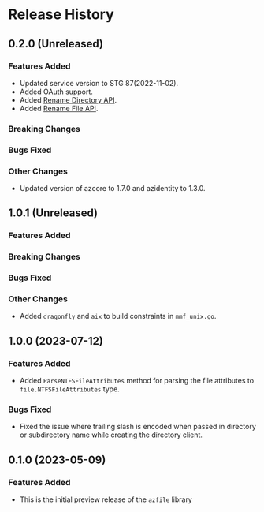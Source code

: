 # Release History

## 0.2.0 (Unreleased)

### Features Added

* Updated service version to STG 87(2022-11-02).
* Added OAuth support.
* Added [Rename Directory API](https://learn.microsoft.com/rest/api/storageservices/rename-directory).
* Added [Rename File API](https://learn.microsoft.com/rest/api/storageservices/rename-file).

### Breaking Changes

### Bugs Fixed

### Other Changes

* Updated version of azcore to 1.7.0 and azidentity to 1.3.0.

## 1.0.1 (Unreleased)

### Features Added

### Breaking Changes

### Bugs Fixed

### Other Changes

* Added `dragonfly` and `aix` to build constraints in `mmf_unix.go`.

## 1.0.0 (2023-07-12)

### Features Added

* Added `ParseNTFSFileAttributes` method for parsing the file attributes to `file.NTFSFileAttributes` type.

### Bugs Fixed

* Fixed the issue where trailing slash is encoded when passed in directory or subdirectory name while creating the directory client.

## 0.1.0 (2023-05-09)

### Features Added

* This is the initial preview release of the `azfile` library
